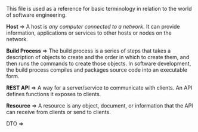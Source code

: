 This file is used as a reference for basic terminology in relation to the world of software engineering.

**Host** => A host is _any computer connected to a network_. It can provide information, applications or services to other hosts or nodes on the network.

**Build Process** => The build process is a series of steps that takes a description of objects to create and the order in which to create them, and then runs the commands to create those objects. In software development, the build process compiles and packages source code into an executable form.

**REST API** => A way for a server/service to communicate with clients. An API defines functions it exposes to clients.

**Resource** => A resource is any object, document, or information that the API can receive from clients or send to clients.

DTO => 

